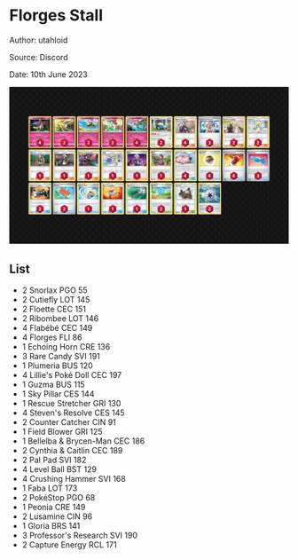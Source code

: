 # Florges Stall

Author: utahloid

Source: Discord

Date: 10th June 2023

![decklist](../../images/SVI/Florges%20Stall/2-%20Florges%20Stall.png)

## List

* 2 Snorlax PGO 55
* 2 Cutiefly LOT 145
* 2 Floette CEC 151
* 2 Ribombee LOT 146
* 4 Flabébé CEC 149
* 4 Florges FLI 86
* 1 Echoing Horn CRE 136
* 3 Rare Candy SVI 191
* 1 Plumeria BUS 120
* 4 Lillie's Poké Doll CEC 197
* 1 Guzma BUS 115
* 1 Sky Pillar CES 144
* 1 Rescue Stretcher GRI 130
* 4 Steven's Resolve CES 145
* 2 Counter Catcher CIN 91
* 1 Field Blower GRI 125
* 1 Bellelba & Brycen-Man CEC 186
* 2 Cynthia & Caitlin CEC 189
* 2 Pal Pad SVI 182
* 4 Level Ball BST 129
* 4 Crushing Hammer SVI 168
* 1 Faba LOT 173
* 2 PokéStop PGO 68
* 1 Peonia CRE 149
* 2 Lusamine CIN 96
* 1 Gloria BRS 141
* 3 Professor's Research SVI 190
* 2 Capture Energy RCL 171
